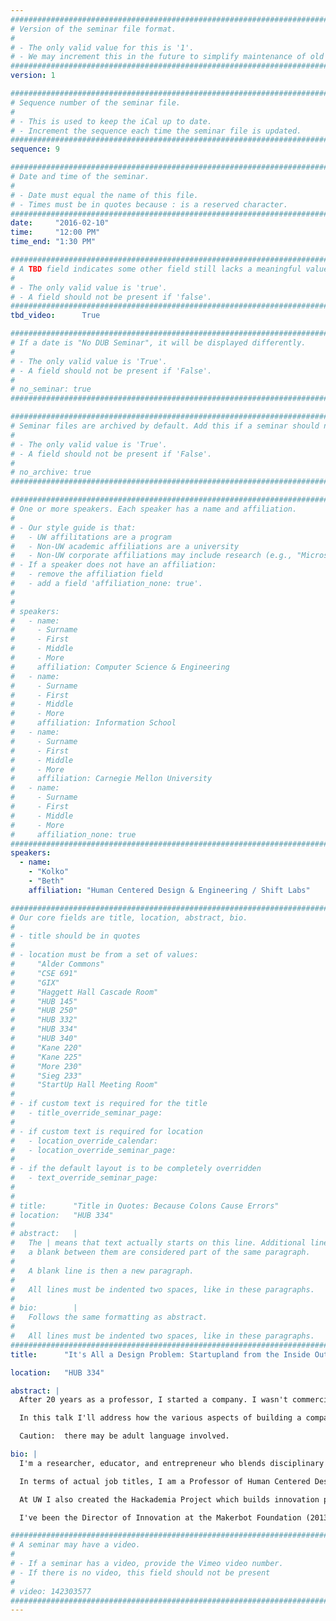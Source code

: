 ```yaml
---
################################################################################
# Version of the seminar file format.
#
# - The only valid value for this is '1'.
# - We may increment this in the future to simplify maintenance of old seminars.
################################################################################
version: 1

################################################################################
# Sequence number of the seminar file.
#
# - This is used to keep the iCal up to date.
# - Increment the sequence each time the seminar file is updated.
################################################################################
sequence: 9

################################################################################
# Date and time of the seminar.
#
# - Date must equal the name of this file.
# - Times must be in quotes because : is a reserved character.
################################################################################
date:     "2016-02-10"
time:     "12:00 PM"
time_end: "1:30 PM"

################################################################################
# A TBD field indicates some other field still lacks a meaningful value.
#
# - The only valid value is 'true'.
# - A field should not be present if 'false'.
################################################################################
tbd_video:      True

################################################################################
# If a date is "No DUB Seminar", it will be displayed differently.
#
# - The only valid value is 'True'.
# - A field should not be present if 'False'.
#
# no_seminar: true
################################################################################

################################################################################
# Seminar files are archived by default. Add this if a seminar should not be.
#
# - The only valid value is 'True'.
# - A field should not be present if 'False'.
#
# no_archive: true
################################################################################

################################################################################
# One or more speakers. Each speaker has a name and affiliation.
#
# - Our style guide is that:
#   - UW affilitations are a program
#   - Non-UW academic affiliations are a university
#   - Non-UW corporate affiliations may include research (e.g., "Microsoft Research")
# - If a speaker does not have an affiliation:
#   - remove the affiliation field
#   - add a field 'affiliation_none: true'.
#
#
# speakers:
#   - name: 
#     - Surname
#     - First
#     - Middle
#     - More
#     affiliation: Computer Science & Engineering 
#   - name: 
#     - Surname
#     - First
#     - Middle
#     - More
#     affiliation: Information School 
#   - name: 
#     - Surname
#     - First
#     - Middle
#     - More
#     affiliation: Carnegie Mellon University 
#   - name:
#     - Surname
#     - First
#     - Middle
#     - More
#     affiliation_none: true
################################################################################
speakers:
  - name:
    - "Kolko"
    - "Beth"
    affiliation: "Human Centered Design & Engineering / Shift Labs"

################################################################################
# Our core fields are title, location, abstract, bio.
#
# - title should be in quotes
#
# - location must be from a set of values:
#     "Alder Commons"
#     "CSE 691"
#     "GIX"
#     "Haggett Hall Cascade Room"
#     "HUB 145"
#     "HUB 250"
#     "HUB 332"
#     "HUB 334"
#     "HUB 340"
#     "Kane 220"
#     "Kane 225"
#     "More 230"
#     "Sieg 233"
#     "StartUp Hall Meeting Room"
#
# - if custom text is required for the title
#   - title_override_seminar_page:
#
# - if custom text is required for location
#   - location_override_calendar:
#   - location_override_seminar_page:
#
# - if the default layout is to be completely overridden
#   - text_override_seminar_page:
#
#
# title:      "Title in Quotes: Because Colons Cause Errors"
# location:   "HUB 334"
#
# abstract:   |
#   The | means that text actually starts on this line. Additional lines without
#   a blank between them are considered part of the same paragraph.
#
#   A blank line is then a new paragraph.
#
#   All lines must be indented two spaces, like in these paragraphs.
#
# bio:        |
#   Follows the same formatting as abstract.
#
#   All lines must be indented two spaces, like in these paragraphs.
################################################################################
title:      "It's All a Design Problem: Startupland from the Inside Out"

location:   "HUB 334"

abstract: |
  After 20 years as a professor, I started a company. I wasn't commercializing any IP from my academic work. I wanted to build a company that responded to a generalized problem that had been revealed through years of academic research. 

  In this talk I'll address how the various aspects of building a company are, in essence, design problems. Both obvious tasks like fundraising, ideation, prototyping, and user testing, as well as less obvious processes like manufacturing, marketing, sales, and hiring can all be approached as design problems at heart. There are lots of ways to build a company, and I'll share the experience of building with a design perspective at the center of decision-making.

  Caution:  there may be adult language involved.

bio: |
  I'm a researcher, educator, and entrepreneur who blends disciplinary perspectives to identify hidden problems and craft innovative solutions. I began my career as a professor in the humanities, studying how diverse communities used a then text-based Internet to organize and enact change. After a decade of work on technology adoption, adaptation, and usage patterns in low resource communities around the world, I became a professor in engineering in order to collaborate on building better solutions to intransigent problems. My current work focuses on the potential of non-experts to create disruptive solutions, and I build programs that help people become functional engineers so they can solve problems in their communities.

  In terms of actual job titles, I am a Professor of Human Centered Design & Engineering at the University of Washington where I co-direct the Tactical and Tactile Technology Lab (formerly the Design for Digital Inclusion lab).I am also co-founder and CEO of Shift Labs, a company that builds simple medical devices that solve huge unmet problems at a price point global markets can afford. 

  At UW I also created the Hackademia Project which builds innovation potential among broad audiences by imparting functional engineering skills combined with design thinking. My technology development projects have included work on a low-cost ultrasound system for midwives in Uganda and a grassroots public transportation information system in Kyrgyzstan.

  I've been the Director of Innovation at the Makerbot Foundation (2013), a Fulbright professor at the University of World Economy and Diplomacy in Tashkent, Uzbekistan (2000), a Visiting Faculty Researcher at Microsoft Research (2007), and a Fellow (2007-2009) and Faculty Associate (2009-present) at the Berkman Center for Internet and Society at Harvard University. I've lectured around the world, and consulted for a variety of NGOs, including extensive fieldwork in Cambodia, India, Kyrgyzstan, Indonesia, and Kenya.

################################################################################
# A seminar may have a video.
#
# - If a seminar has a video, provide the Vimeo video number.
# - If there is no video, this field should not be present
#
# video: 142303577
################################################################################
---
```

